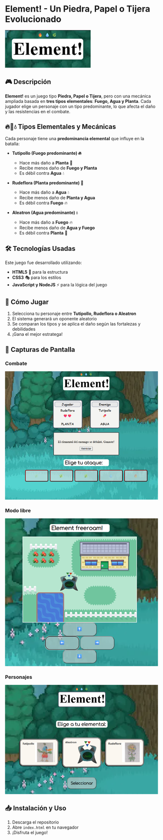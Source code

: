 # Element! - Un Piedra, Papel o Tijera Evolucionado

![Element!-Titulo](Element!.png)

## 🎮 Descripción  
**Element!** es un juego tipo **Piedra, Papel o Tijera**, pero con una mecánica ampliada basada en **tres tipos elementales**: **Fuego, Agua y Planta**. Cada jugador elige un personaje con un tipo predominante, lo que afecta el daño y las resistencias en el combate.  

## 🔥🌿💧 Tipos Elementales y Mecánicas  
Cada personaje tiene una **predominancia elemental** que influye en la batalla:  

- **Tutipollo (Fuego predominante) 🔥**  
  - Hace más daño a **Planta** 🌿  
  - Recibe menos daño de **Fuego y Planta**  
  - Es débil contra **Agua** 💧  

- **Rudeflora (Planta predominante) 🌿**  
  - Hace más daño a **Agua** 💧  
  - Recibe menos daño de **Planta y Agua**  
  - Es débil contra **Fuego** 🔥  

- **Aleatron (Agua predominante) 💧**  
  - Hace más daño a **Fuego** 🔥  
  - Recibe menos daño de **Agua y Fuego**  
  - Es débil contra **Planta** 🌿  

## 🛠️ Tecnologías Usadas  
Este juego fue desarrollado utilizando:  
- **HTML5** 🎨 para la estructura  
- **CSS3** 🎭 para los estilos  
- **JavaScript y NodeJS** ⚡ para la lógica del juego  

## 🚀 Cómo Jugar  
1. Selecciona tu personaje entre **Tutipollo, Rudeflora o Aleatron**  
2. El sistema generará un oponente aleatorio  
3. Se comparan los tipos y se aplica el daño según las fortalezas y debilidades  
4. ¡Gana el mejor estratega!  

## 📸 Capturas de Pantalla  

### Combate
![Gameplay](ELEMENT!-Combate.png)  

### Modo libre
![Gameplay](ELEMENT!-Freeroam.png)  

### Personajes
![Gameplay](ELEMENT!-Personajes.png)  

## 📥 Instalación y Uso  
1. Descarga el repositorio  
2. Abre `index.html` en tu navegador  
3. ¡Disfruta el juego!  
